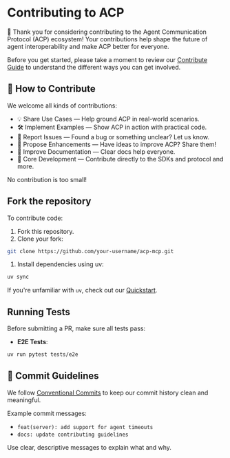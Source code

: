 # Contributing to ACP

🎉 Thank you for considering contributing to the Agent Communication Protocol (ACP) ecosystem! Your contributions help shape the future of agent interoperability and make ACP better for everyone.

Before you get started, please take a moment to review our [Contribute Guide](https://agentcommunicationprotocol.dev/about/contribute) to understand the different ways you can get involved.

## 🚀 How to Contribute

We welcome all kinds of contributions:

- 💡 Share Use Cases — Help ground ACP in real-world scenarios.
- 🛠️ Implement Examples — Show ACP in action with practical code.
- 🐛 Report Issues — Found a bug or something unclear? Let us know.
- 🚀 Propose Enhancements — Have ideas to improve ACP? Share them!
- 📄 Improve Documentation — Clear docs help everyone.
- 🔧 Core Development — Contribute directly to the SDKs and protocol and more.

No contribution is too small!

## Fork the repository

To contribute code:

1. Fork this repository.
2. Clone your fork:
```bash
git clone https://github.com/your-username/acp-mcp.git
```
1. Install dependencies using uv:
```bash
uv sync
```

If you're unfamiliar with `uv`, check out our [Quickstart](https://agentcommunicationprotocol.dev/introduction/uv-primer).

## Running Tests

Before submitting a PR, make sure all tests pass:

- **E2E Tests**:
```bash
uv run pytest tests/e2e
```

## 📝 Commit Guidelines
We follow [Conventional Commits](https://www.conventionalcommits.org/en/v1.0.0/) to keep our commit history clean and meaningful.

Example commit messages:

- `feat(server): add support for agent timeouts`
- `docs: update contributing guidelines`

Use clear, descriptive messages to explain what and why.
